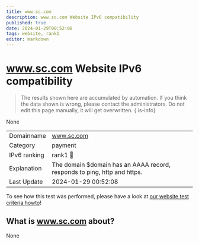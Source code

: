 ```yaml
---
title: www.sc.com
description: www.sc.com Website IPv6 compatibility
published: true
date: 2024-01-29T00:52:08
tags: website, rank1
editor: markdown
---
```


# www.sc.com Website IPv6 compatibility

> The results shown here are accumulated by automation. If you think the data shown is wrong, please contact the administrators. 
> Do not edit this page manually, it will get overwritten.
{.is-info}

None


|   |   |
| - | - |
| Domainname | www.sc.com
| Category | payment |
| IPv6 ranking | rank1 :1st_place_medal: |
| Explanation | The domain $domain has an AAAA record, responds to ping, http and https. |
| Last Update | 2024-01-29 00:52:08 |

To see how this test was performed, please have a look at [our website test criteria howto](/howto/testcriteria/website)!


## What is www.sc.com about?
None
